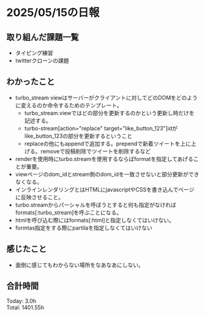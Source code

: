 # 2025/05/15の日報
## 取り組んだ課題一覧
* タイピング練習
* twitterクローンの課題
## わかったこと 
* turbo_stream viewはサーバーがクライアントに対してどのDOMをどのように変えるのか命令するためのテンプレート。
  * turbo_stream.viewではどの部分を更新するのかという更新し時だけを記述する。
  * turbo-stream[action="replace" target="like_button_123"]idがlike_button_123の部分を更新するということ
  * replaceの他にもappendで追加する。prependで新着ツイートを上に上げる。removeで投稿削除でツイートを削除するなど
*  renderを使用時にturbo.streamを使用するならばformatを指定してあげることが重要。
*  viewページのdom_idとstream側のdom_idを一致させないと部分更新ができなくなる。
*  インラインレンダリングとはHTMLにjavascriptやCSSを書き込んでページに反映させること。
*  turbo.streamからパーシャルを呼ぼうとすると何も指定がなければformats[:turbo_stream]を呼ぶことになる。
  * htmlを呼び込む際にはformats[:html]と指定しなくてはいけない。
  * formtas指定をする際にpartilaを指定しなくてはいけない    
## 感じたこと
* 面倒に感じてもわからない場所をなあなあにしない。
##  合計時間 
Today: 3.0h<br>
Total: 1401.55h
